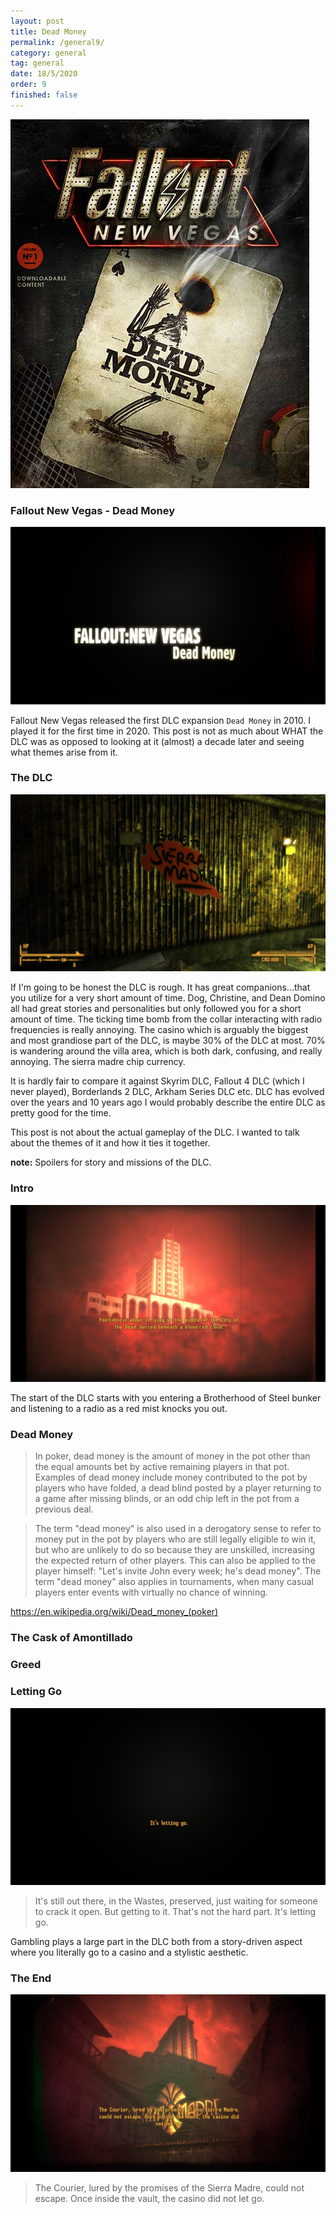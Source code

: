 ```yaml
---
layout: post
title: Dead Money
permalink: /general9/
category: general
tag: general
date: 18/5/2020
order: 9
finished: false
---
```


<img src="/blog/general/9/dlc.jpg" />

### Fallout New Vegas - Dead Money

<img src="/blog/general/9/intro.jpg" />

Fallout New Vegas released the first DLC expansion `Dead Money` in 2010. I played it for the first time in 2020. This post is not as much about WHAT the DLC was as opposed to looking at it (almost) a decade later and seeing what themes arise from it.

### The DLC

<img src="/blog/general/9/sm.jpg" />

If I'm going to be honest the DLC is rough. It has great companions...that you utilize for a very short amount of time. Dog, Christine, and Dean Domino all had great stories and personalities but only followed you for a short amount of time. The ticking time bomb from the collar interacting with radio frequencies is really annoying. The casino which is arguably the biggest and most grandiose part of the DLC, is maybe 30% of the DLC at most. 70% is wandering around the villa area, which is both dark, confusing, and really annoying. The sierra madre chip currency.

It is hardly fair to compare it against Skyrim DLC, Fallout 4 DLC (which I never played), Borderlands 2 DLC, Arkham Series DLC etc. DLC has evolved over the years and 10 years ago I would probably describe the entire DLC as pretty good for the time.

This post is not about the actual gameplay of the DLC. I wanted to talk about the themes of it and how it ties it together.

**note:** Spoilers for story and missions of the DLC.

### Intro

<img src="/blog/general/9/casino.jpg" />

The start of the DLC starts with you entering a Brotherhood of Steel bunker and listening to a radio as a red mist knocks you out.

### Dead Money

> In poker, dead money is the amount of money in the pot other than the equal amounts bet by active remaining players in that pot. Examples of dead money include money contributed to the pot by players who have folded, a dead blind posted by a player returning to a game after missing blinds, or an odd chip left in the pot from a previous deal.

> The term "dead money" is also used in a derogatory sense to refer to money put in the pot by players who are still legally eligible to win it, but who are unlikely to do so because they are unskilled, increasing the expected return of other players. This can also be applied to the player himself: "Let's invite John every week; he's dead money". The term "dead money" also applies in tournaments, when many casual players enter events with virtually no chance of winning.

https://en.wikipedia.org/wiki/Dead_money_(poker)

### The Cask of Amontillado

### Greed

### Letting Go

<img src="/blog/general/9/lg.jpg" />

> It's still out there, in the Wastes, preserved, just waiting for someone to crack it open. But getting to it. That's not the hard part. It's letting go.

Gambling plays a large part in the DLC both from a story-driven aspect where you literally go to a casino and a stylistic aesthetic.

### The End

<img src="/blog/general/9/end.jpg" />

> The Courier, lured by the promises of the Sierra Madre, could not escape. Once inside the vault, the casino did not let go.
